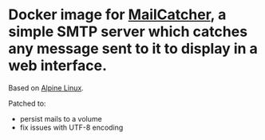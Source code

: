 # Docker image for [MailCatcher](https://mailcatcher.me), a simple SMTP server which catches any message sent to it to display in a web interface.

Based on [Alpine Linux](http://alpinelinux.org/).

Patched to:

- persist mails to a volume
- fix issues with UTF-8 encoding
